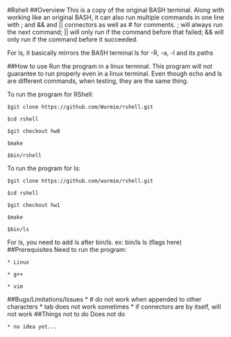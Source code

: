 #Rshell
##Overview
This is a copy of the original BASH terminal. Along with working like an original BASH, it can also run multiple commands in one line with ; and && and || connectors as well as # for comments. ; will always run the next command; || will only run if the command before that failed; && will only run if the command before it succeeded.

For ls, it basically mirrors the BASH terminal ls for -R, -a, -l and its paths

##How to use
Run the program in a linux terminal. This program will not guarantee to run properly even in a linux terminal.
Even though echo and ls are different commands, when testing, they are the same thing.

To run the program for RShell:

``$git clone https://github.com/Wurmie/rshell.git``

``$cd rshell``

``$git checkout hw0``

``$make``

``$bin/rshell``


To run the program for ls:

``$git clone https://github.com/wurmie/rshell.git``

``$cd rshell``

``$git checkout hw1``

``$make``

``$bin/ls``

For ls, you need to add ls after bin/ls. ex: bin/ls ls (flags here)
##Prerequisites
Need to run the program:

	* Linux

	* g++

	* vim

##Bugs/Limitations/Issues
	* # do not work when appended to other characters
	* tab does not work sometimes
	* if connectors are by itself, will not work
##Things not to do
Does not do

	* no idea yet...
